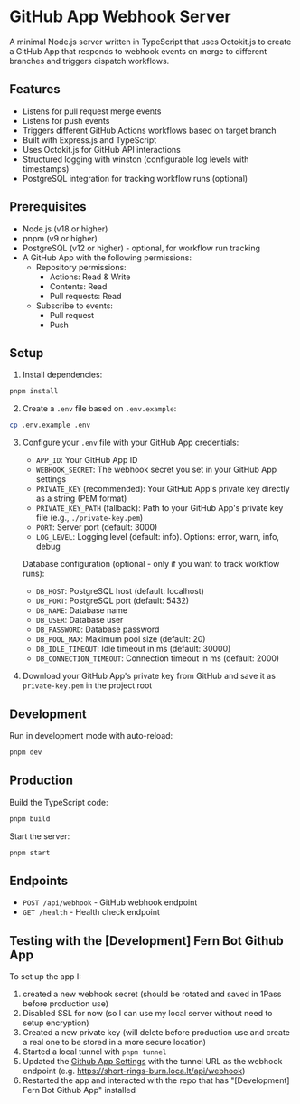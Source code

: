 # GitHub App Webhook Server

A minimal Node.js server written in TypeScript that uses Octokit.js to create a GitHub App that responds to webhook events on merge to different branches and triggers dispatch workflows.

## Features

- Listens for pull request merge events
- Listens for push events
- Triggers different GitHub Actions workflows based on target branch
- Built with Express.js and TypeScript
- Uses Octokit.js for GitHub API interactions
- Structured logging with winston (configurable log levels with timestamps)
- PostgreSQL integration for tracking workflow runs (optional)

## Prerequisites

- Node.js (v18 or higher)
- pnpm (v9 or higher)
- PostgreSQL (v12 or higher) - optional, for workflow run tracking
- A GitHub App with the following permissions:
  - Repository permissions:
    - Actions: Read & Write
    - Contents: Read
    - Pull requests: Read
  - Subscribe to events:
    - Pull request
    - Push

## Setup

1. Install dependencies:
```bash
pnpm install
```

2. Create a `.env` file based on `.env.example`:
```bash
cp .env.example .env
```

3. Configure your `.env` file with your GitHub App credentials:
   - `APP_ID`: Your GitHub App ID
   - `WEBHOOK_SECRET`: The webhook secret you set in your GitHub App settings
   - `PRIVATE_KEY` (recommended): Your GitHub App's private key directly as a string (PEM format)
   - `PRIVATE_KEY_PATH` (fallback): Path to your GitHub App's private key file (e.g., `./private-key.pem`)
   - `PORT`: Server port (default: 3000)
   - `LOG_LEVEL`: Logging level (default: info). Options: error, warn, info, debug

   Database configuration (optional - only if you want to track workflow runs):
   - `DB_HOST`: PostgreSQL host (default: localhost)
   - `DB_PORT`: PostgreSQL port (default: 5432)
   - `DB_NAME`: Database name
   - `DB_USER`: Database user
   - `DB_PASSWORD`: Database password
   - `DB_POOL_MAX`: Maximum pool size (default: 20)
   - `DB_IDLE_TIMEOUT`: Idle timeout in ms (default: 30000)
   - `DB_CONNECTION_TIMEOUT`: Connection timeout in ms (default: 2000)

4. Download your GitHub App's private key from GitHub and save it as `private-key.pem` in the project root

## Development

Run in development mode with auto-reload:
```bash
pnpm dev
```

## Production

Build the TypeScript code:
```bash
pnpm build
```

Start the server:
```bash
pnpm start
```

## Endpoints

- `POST /api/webhook` - GitHub webhook endpoint
- `GET /health` - Health check endpoint


## Testing with the [Development] Fern Bot Github App
To set up the app I:
1. created a new webhook secret (should be rotated and saved in 1Pass before production use)
2. Disabled SSL for now (so I can use my local server without need to setup encryption)
3. Created a new private key (will delete before production use and create a real one to be stored in a more secure location)
4. Started a local tunnel with `pnpm tunnel`
5. Updated the [Github App Settings](https://github.com/organizations/fern-demo/settings/apps/development-fern-autopilot) with the tunnel URL as the webhook endpoint (e.g. https://short-rings-burn.loca.lt/api/webhook)
6. Restarted the app and interacted with the repo that has "[Development] Fern Bot Github App" installed
